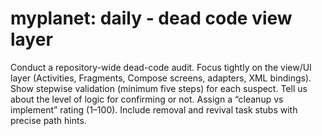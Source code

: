 # myplanet: daily - dead code view layer
Conduct a repository-wide dead-code audit.
Focus tightly on the view/UI layer (Activities, Fragments, Compose screens, adapters, XML bindings).
Show stepwise validation (minimum five steps) for each suspect.
Tell us about the level of logic for confirming or not.
Assign a “cleanup vs implement” rating (1–100).
Include removal and revival task stubs with precise path hints.
